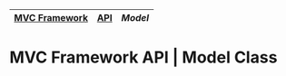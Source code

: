 | [MVC Framework](../../README.md) | [API](../index.md) | *Model* |
| :-- | :-- | :-- |
# MVC Framework API \| Model Class
